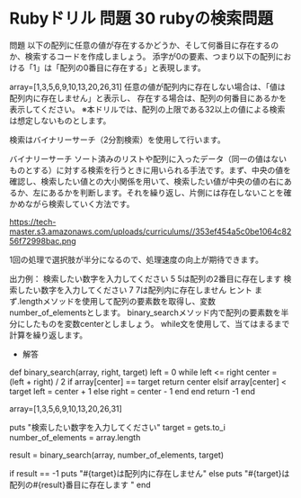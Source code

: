 # Rubyドリル 問題 30 rubyの検索問題

問題
以下の配列に任意の値が存在するかどうか、そして何番目に存在するのか、検索するコードを作成しましょう。
添字が0の要素、つまり以下の配列における「1」は「配列の0番目に存在する」と表現します。

array=[1,3,5,6,9,10,13,20,26,31]
任意の値が配列内に存在しない場合は、「値は配列内に存在しません」と表示し、
存在する場合は、配列の何番目にあるかを表示してください。
※本ドリルでは、配列の上限である32以上の値による検索は想定しないものとします。

検索はバイナリーサーチ（2分割検索）を使用して行います。

バイナリーサーチ
ソート済みのリストや配列に入ったデータ（同一の値はないものとする）に対する検索を行うときに用いられる手法です。まず、中央の値を確認し、検索したい値との大小関係を用いて、検索したい値が中央の値の右にあるか、左にあるかを判断します。それを繰り返し、片側には存在しないことを確かめながら検索していく方法です。

https://tech-master.s3.amazonaws.com/uploads/curriculums//353ef454a5c0be1064c8256f72998bac.png

1回の処理で選択肢が半分になるので、処理速度の向上が期待できます。

出力例：
検索したい数字を入力してください
5
5は配列の2番目に存在します 
検索したい数字を入力してください
7
7は配列内に存在しません
ヒント
まず.lengthメソッドを使用して配列の要素数を取得し、変数number_of_elementsとします。
binary_searchメソッド内で配列の要素数を半分にしたものを変数centerとしましょう。
while文を使用して、当てはまるまで計算を繰り返します。

- 解答

def binary_search(array, right, target)
  left = 0
  while left <= right
    center = (left + right) / 2
    if array[center] == target
      return center
    elsif array[center] < target
      left = center + 1
    else
      right = center - 1
    end
  end
  return -1 
end

array=[1,3,5,6,9,10,13,20,26,31]

puts "検索したい数字を入力してください"
target = gets.to_i
number_of_elements = array.length

result = binary_search(array, number_of_elements, target)

if result == -1
  puts "#{target}は配列内に存在しません"
else
  puts "#{target}は配列の#{result}番目に存在します "
end